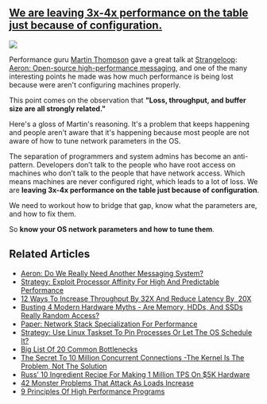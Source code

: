 ## [We are leaving 3x-4x performance on the table just because of configuration.](/blog/2014/11/19/we-are-leaving-3x-4x-performance-on-the-table-just-because-o.html)

    

    

![](https://farm6.staticflickr.com/5036/14028263590_848c224784_n.jpg)

Performance guru [Martin Thompson](https://twitter.com/mjpt777) gave a great talk at [Strangeloop](https://thestrangeloop.com/): [Aeron: Open-source high-performance messaging](https://www.youtube.com/watch?v=tM4YskS94b0), and one of the many interesting points he made was how much performance is being lost because were aren't configuring machines properly.

This point comes on the observation that **"Loss, throughput, and buffer size are all strongly related."**

Here's a gloss of Martin's reasoning. It's a problem that keeps happening and people aren't aware that it's happening because most people are not aware of how to tune network parameters in the OS.

The separation of programmers and system admins has become an anti-pattern. Developers don’t talk to the people who have root access on machines who don’t talk to the people that have network access. Which means machines are never configured right, which leads to a lot of loss. We are **leaving 3x-4x performance on the table just because of configuration**.

We need to workout how to bridge that gap, know what the parameters are, and how to fix them.

So **know your OS network parameters and how to tune them**.

## Related Articles

*   [Aeron: Do We Really Need Another Messaging System?](http://highscalability.com/blog/2014/11/17/aeron-do-we-really-need-another-messaging-system.html)
*   [Strategy: Exploit Processor Affinity For High And Predictable Performance](http://highscalability.com/blog/2012/3/29/strategy-exploit-processor-affinity-for-high-and-predictable.html)
*   [12 Ways To Increase Throughput By 32X And Reduce Latency By  20X](http://highscalability.com/blog/2012/5/2/12-ways-to-increase-throughput-by-32x-and-reduce-latency-by.html)
*   [Busting 4 Modern Hardware Myths - Are Memory, HDDs, And SSDs Really Random Access?](http://highscalability.com/blog/2013/6/13/busting-4-modern-hardware-myths-are-memory-hdds-and-ssds-rea.html)
*   [Paper: Network Stack Specialization For Performance](http://highscalability.com/blog/2014/2/12/paper-network-stack-specialization-for-performance.html) 
*   [Strategy: Use Linux Taskset To Pin Processes Or Let The OS Schedule It?](http://highscalability.com/blog/2013/10/23/strategy-use-linux-taskset-to-pin-processes-or-let-the-os-sc.html)
*   [Big List Of 20 Common Bottlenecks](http://highscalability.com/blog/2012/5/16/big-list-of-20-common-bottlenecks.html)
*   [The Secret To 10 Million Concurrent Connections -The Kernel Is The Problem, Not The Solution](http://highscalability.com/blog/2013/5/13/the-secret-to-10-million-concurrent-connections-the-kernel-i.html)
*   [Russ’ 10 Ingredient Recipe For Making 1 Million TPS On $5K Hardware](http://highscalability.com/blog/2012/9/10/russ-10-ingredient-recipe-for-making-1-million-tps-on-5k-har.html)
*   [42 Monster Problems That Attack As Loads Increase](http://highscalability.com/blog/2013/2/27/42-monster-problems-that-attack-as-loads-increase.html)
*   [9 Principles Of High Performance Programs](http://highscalability.com/blog/2014/5/21/9-principles-of-high-performance-programs.html)

    